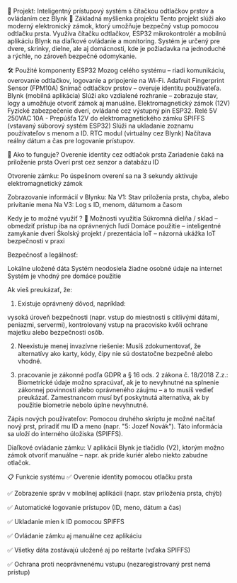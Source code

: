 🔐 Projekt: Inteligentný prístupový systém s čítačkou odtlačkov prstov a ovládaním cez Blynk
🧩 Základná myšlienka projektu
Tento projekt slúži ako moderný elektronický zámok, ktorý umožňuje bezpečný vstup pomocou odtlačku prsta. 
Využíva čítačku odtlačkov, ESP32 mikrokontrolér a mobilnú aplikáciu Blynk na diaľkové ovládanie a monitoring. Systém je určený pre dvere, skrinky, dielne, ale aj domácnosti, kde je požiadavka na jednoduché a rýchle, no zároveň bezpečné odomykanie.


🛠️ Použité komponenty
ESP32	Mozog celého systému – riadi komunikáciu, overovanie odtlačkov, logovanie a pripojenie na Wi-Fi.
Adafruit Fingerprint Sensor (FPM10A)	Snímač odtlačkov prstov – overuje identitu používateľa.
Blynk (mobilná aplikácia)	Slúži ako vzdialené rozhranie – zobrazuje stav, logy a umožňuje otvoriť zámok aj manuálne.
Elektromagnetický zámok (12V)	Fyzické zabezpečenie dverí, ovládané cez výstupný pin ESP32.
Relé 5V 250VAC 10A - Prepúšťa 12V do elektromagnetického zámku
SPIFFS (vstavaný súborový systém ESP32)	Slúži na ukladanie zoznamu používateľov s menom a ID.
RTC modul (virtuálny cez Blynk)	Načítava reálny dátum a čas pre logovanie prístupov.



📲 Ako to funguje?
Overenie identity cez odtlačok prsta
Zariadenie čaká na priloženie prsta
Overí prst cez senzor a databázu ID

Otvorenie zámku:
Po úspešnom overení sa na 3 sekundy aktivuje elektromagnetický zámok

Zobrazovanie informácií v Blynku:
Na V1: Stav priloženia prsta, chyba, alebo privítanie mena
Na V3: Log s ID, menom, dátumom a časom


Kedy je to možné využiť ?
🎯 Možnosti využitia
 Súkromná dielňa / sklad – obmedziť prístup iba na oprávnených ľudí
 Domáce použitie – inteligentné zamykanie dverí
 Školský projekt / prezentácia IoT – názorná ukážka IoT bezpečnosti v praxi

 
Bezpečnosť a legálnosť:

Lokálne uložené dáta
Systém neodosiela žiadne osobné údaje na internet
Systém je vhodný pre domáce použitie



Ak vieš preukázať, že:

1. Existuje oprávnený dôvod, napríklad:

vysoká úroveň bezpečnosti (napr. vstup do miestnosti s citlivými dátami, peniazmi, servermi),
kontrolovaný vstup na pracovisko kvôli ochrane majetku alebo bezpečnosti osôb.


2. Neexistuje menej invazívne riešenie:
Musíš zdokumentovať, že alternatívy ako karty, kódy, čipy nie sú dostatočne bezpečné alebo vhodné.

3. pracovanie je zákonné podľa GDPR a § 16 ods. 2 zákona č. 18/2018 Z.z.:
Biometrické údaje možno spracúvať, ak je to nevyhnutné na splnenie zákonnej povinnosti alebo oprávneného záujmu – a to musíš vedieť preukázať.
Zamestnancom musí byť poskytnutá alternatíva, ak by použitie biometrie nebolo úplne nevyhnutné.



Zápis nových používateľov:
Pomocou druhého skriptu je možné načítať nový prst, priradiť mu ID a meno (napr. "5: Jozef Novák"). Táto informácia sa uloží do interného úložiska (SPIFFS).

Diaľkové ovládanie zámku:
V aplikácii Blynk je tlačidlo (V2), ktorým možno zámok otvoriť manuálne – napr. ak príde kuriér alebo niekto zabudne otlačok.



📋 Funkcie systému
✅ Overenie identity pomocou otlačku prsta

✅ Zobrazenie správ v mobilnej aplikácii (napr. stav priloženia prsta, chýb)

✅ Automatické logovanie prístupov (ID, meno, dátum a čas)

✅ Ukladanie mien k ID pomocou SPIFFS

✅ Ovládanie zámku aj manuálne cez aplikáciu

✅ Všetky dáta zostávajú uložené aj po reštarte (vďaka SPIFFS)

✅ Ochrana proti neoprávnenému vstupu (nezaregistrovaný prst nemá prístup)
